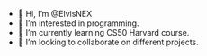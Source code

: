 - 👋 Hi, I’m @ElvisNEX
- 👀 I’m interested in programming.
- 🌱 I’m currently learning CS50 Harvard course.
- 💞️ I’m looking to collaborate on different projects.

<!---
ElvisNEX/ElvisNEX is a ✨ special ✨ repository because its `README.md` (this file) appears on your GitHub profile.
You can click the Preview link to take a look at your changes.
--->
